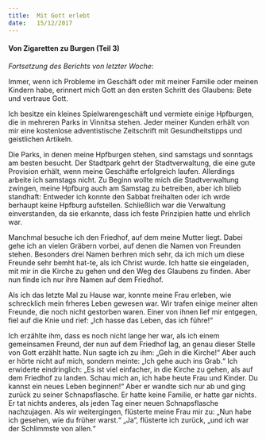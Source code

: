 ```yaml
---
title:  Mit Gott erlebt
date:   15/12/2017
---
```


#### Von Zigaretten zu Burgen (Teil 3) 

_Fortsetzung des Berichts von letzter Woche_: 

Immer, wenn ich Probleme im Geschäft oder mit meiner Familie oder meinen Kindern habe, erinnert mich Gott an den ersten Schritt des Glaubens: Bete und vertraue Gott. 

Ich besitze ein kleines Spielwarengeschäft und vermiete einige Hpfburgen, die in mehreren Parks in Vinnitsa stehen. Jeder meiner Kunden erhält von mir eine kostenlose adventistische Zeitschrift mit Gesundheitstipps und geistlichen Artikeln. 

Die Parks, in denen meine Hpfburgen stehen, sind samstags und sonntags am besten besucht. Der Stadtpark gehrt der Stadtverwaltung, die eine gute Provision erhält, wenn meine Geschäfte erfolgreich laufen. Allerdings arbeite ich samstags nicht. Zu Beginn wollte mich die Stadtverwaltung zwingen, meine Hpfburg auch am Samstag zu betreiben, aber ich blieb standhaft: Entweder ich konnte den Sabbat freihalten oder ich wrde berhaupt keine Hpfburg aufstellen. Schließlich war die Verwaltung einverstanden, da sie erkannte, dass ich feste Prinzipien hatte und ehrlich war. 

Manchmal besuche ich den Friedhof, auf dem meine Mutter liegt. Dabei gehe ich an vielen Gräbern vorbei, auf denen die Namen von Freunden stehen. Besonders drei Namen berhren mich sehr, da ich mich um diese Freunde sehr bemht hat-te, als ich Christ wurde. Ich hatte sie eingeladen, mit mir in die Kirche zu gehen und den Weg des Glaubens zu finden. Aber nun finde ich nur ihre Namen auf dem Friedhof.

Als ich das letzte Mal zu Hause war, konnte meine Frau erleben, wie schrecklich mein frheres Leben gewesen war. Wir trafen einige meiner alten Freunde, die noch nicht gestorben waren. Einer von ihnen lief mir entgegen, fiel auf die Knie und rief: „Ich hasse das Leben, das ich führe!“ 

Ich erzählte ihm, dass es noch nicht lange her war, als ich einem gemeinsamen Freund, der nun auf dem Friedhof lag, an genau dieser Stelle von Gott erzählt hatte. Nun sagte ich zu ihm: „Geh in die Kirche!“ Aber auch er hörte nicht auf mich, sondern meinte: „Ich gehe auch ins Grab.“ Ich erwiderte eindringlich: „Es ist viel einfacher, in die Kirche zu gehen, als auf dem Friedhof zu landen. Schau mich an, ich habe heute Frau und Kinder. Du kannst ein neues Leben beginnen!“ Aber er wandte sich nur ab und ging zurück zu seiner Schnapsflasche. Er hatte keine Familie, er hatte gar nichts. Er tat nichts anderes, als jeden Tag einer neuen Schnapsflasche nachzujagen. Als wir weitergingen, flüsterte meine Frau mir zu: „Nun habe ich gesehen, wie du früher warst.“ „Ja“, flüsterte ich zurück, „und ich war der Schlimmste von allen.“ 